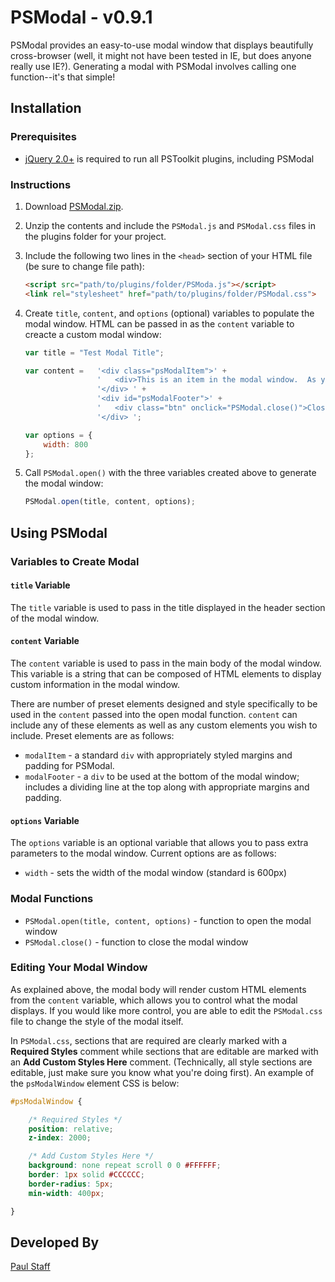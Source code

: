 PSModal - v0.9.1
================

PSModal provides an easy-to-use modal window that displays beautifully cross-browser (well, it might not have been tested in IE, but does anyone really use IE?).  Generating a modal with PSModal involves calling one function--it's that simple!


Installation
------------


### Prerequisites

- [jQuery 2.0+](http://jquery.com) is required to run all PSToolkit plugins, including PSModal

### Instructions

1. Download [PSModal.zip](http://paulstaff.com/random/PSToolkit/PSModal/PSModal.zip).
2. Unzip the contents and include the `PSModal.js` and `PSModal.css` files in the plugins folder for your project.
3. Include the following two lines in the `<head>` section of your HTML file (be sure to change file path):

	```HTML
	<script src="path/to/plugins/folder/PSModa.js"></script>
	<link rel="stylesheet" href="path/to/plugins/folder/PSModal.css">
	```

4. Create `title`, `content`, and `options` (optional) variables to populate the modal window.  HTML can be passed in as the `content` variable to creacte a custom modal window:

	```Javascript
	var title = "Test Modal Title";

   	var content =  	'<div class="psModalItem">' +
                 	'   <div>This is an item in the modal window.  As you can see, the modal window retains CSS styles present in your project, such as font and HTML elements like the button below.</div>' +
                  	'</div> ' +
                 	'<div id="psModalFooter">' +
               		'   <div class="btn" onclick="PSModal.close()">Close Modal</div>' +
            		'</div> ';

 	var options = {
   		width: 800
 	};
	```

5. Call `PSModal.open()` with the three variables created above to generate the modal window:

	```Javascript
	PSModal.open(title, content, options);
	```


Using PSModal
-------------


### Variables to Create Modal

#### `title` Variable

The `title` variable is used to pass in the title displayed in the header section of the modal window.

#### `content` Variable

The `content` variable is used to pass in the main body of the modal window.  This variable is a string that can be composed of HTML elements to display custom information in the modal window.

There are number of preset elements designed and style specifically to be used in the `content` passed into the open modal function.  `content` can include any of these elements as well as any custom elements you wish to include.  Preset elements are as follows:

- `modalItem` - a standard `div` with appropriately styled margins and padding for PSModal.
- `modalFooter` - a `div` to be used at the bottom of the modal window; includes a dividing line at the top along with appropriate margins and padding.

#### `options` Variable

The `options` variable is an optional variable that allows you to pass extra parameters to the modal window.  Current options are as follows:

- `width` - sets the width of the modal window (standard is 600px)


### Modal Functions

- `PSModal.open(title, content, options)` - function to open the modal window
- `PSModal.close()` - function to close the modal window


### Editing Your Modal Window

As explained above, the modal body will render custom HTML elements from the `content` variable, which allows you to control what the modal displays.  If you would like more control, you are able to edit the `PSModal.css` file to change the style of the modal itself.

In `PSModal.css`, sections that are required are clearly marked with a **Required Styles** comment while sections that are editable are marked with an **Add Custom Styles Here** comment.  (Technically, all style sections are editable, just make sure you know what you're doing first).  An example of the `psModalWindow` element CSS is below:

```CSS
#psModalWindow {

   	/* Required Styles */
   	position: relative;
   	z-index: 2000;

   	/* Add Custom Styles Here */
   	background: none repeat scroll 0 0 #FFFFFF;
   	border: 1px solid #CCCCCC;
   	border-radius: 5px;
   	min-width: 400px;

}
```


Developed By
------------

[Paul Staff](http://paulstaff.com)
